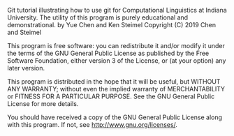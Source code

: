 Git tutorial illustrating how to use git for Computational Linguistics at
Indiana University. 
The utility of this program is purely educational and demonstrational.
by Yue Chen and Ken Steimel
Copyright (C) 2019 Chen and Steimel

This program is free software: you can redistribute it and/or modify
it under the terms of the GNU General Public License as published by
the Free Software Foundation, either version 3 of the License, or
(at your option) any later version.

This program is distributed in the hope that it will be useful,
but WITHOUT ANY WARRANTY; without even the implied warranty of
MERCHANTABILITY or FITNESS FOR A PARTICULAR PURPOSE.  See the
GNU General Public License for more details.

You should have received a copy of the GNU General Public License
along with this program.  If not, see <http://www.gnu.org/licenses/>.
